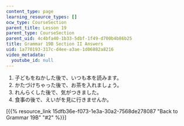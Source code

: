 ```yaml
---
content_type: page
learning_resource_types: []
ocw_type: CourseSection
parent_title: Lesson 19
parent_type: CourseSection
parent_uid: 4c4bfa40-1b33-5dbf-1f49-d700b4b86b25
title: Grammar 19B Section II Answers
uid: 1a770193-317c-d4ee-a3ae-1d06882a8216
video_metadata:
  youtube_id: null
---
```


1.  子どもをねかした後で、いつも本を読みます。
2.  かたづけちゃった後で、お茶を入れましょう。
3.  れんらくした後で、気がつきました。
4.  食事の後で、えいがを見に行きませんか。

\[{{% resource_link 15dfb36e-f073-1e3a-30a2-7568de278087 "Back to Grammar 19B" "#2" %}}\]